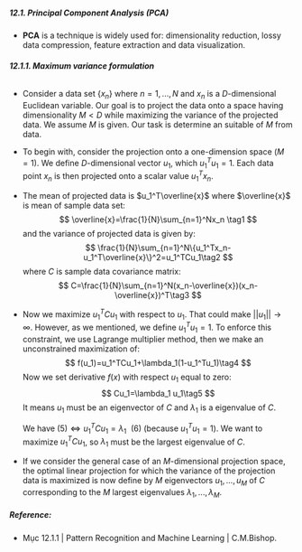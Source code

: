 ##### **12.1. Principal Component Analysis (PCA)**

* **PCA** is a technique is widely used for: dimensionality reduction, lossy data compression, feature extraction and data visualization.

###### **12.1.1. Maximum variance formulation**

* Consider a data set $\{x_n\}$ where $n=1,...,N$ and $x_n$ is a $D$-dimensional Euclidean variable. Our goal is to project the data onto a space having dimensionality $M<D$ while maximizing the variance of the projected data. We assume $M$ is given. Our task is determine an suitable of $M$ from data.

* To begin with, consider the projection onto a one-dimension space ($M=1$). We define $D$-dimensional vector $u_1$, which $u_1^Tu_1=1$. Each data point $x_n$ is then projected onto a scalar value $u_1^Tx_n$.

* The mean of projected data is $u_1^T\overline{x}$ where $\overline{x}$ is mean of sample data set:
  $$
  \overline{x}=\frac{1}{N}\sum_{n=1}^Nx_n \tag1
  $$
  and the variance of projected data is given by:
  $$
  \frac{1}{N}\sum_{n=1}^N\{u_1^Tx_n-u_1^T\overline{x}\}^2=u_1^TCu_1\tag2
  $$
  where $C$ is sample data covariance matrix:
  $$
  C=\frac{1}{N}\sum_{n=1}^N(x_n-\overline{x})(x_n-\overline{x})^T\tag3
  $$

* Now we maximize $u_1^TCu_1$ with respect to $u_1$. That could make $||u_1||\to\infty$. However, as we mentioned, we define $u_1^Tu_1=1$. To enforce this constraint, we use Lagrange multiplier method, then we make an unconstrained maximization of:
  $$
  f(u_1)=u_1^TCu_1+\lambda_1(1-u_1^Tu_1)\tag4
  $$
  Now we set derivative $f(x)$ with respect $u_1$ equal to zero:
  $$
  Cu_1=\lambda_1 u_1\tag5
  $$
  It means $u_1$ must be an eigenvector of $C$ and $\lambda_ 1$ is a eigenvalue of $C$.

  We have $(5)\iff u_1^TCu_1=\lambda_1 \ \ (6)$ (because $u_1^Tu_1=1$). We want to maximize $u_1^TCu_1$, so $\lambda_1$ must be the largest eigenvalue of $C$.

* If we consider the general case of an $M$-dimensional projection space, the optimal linear projection for which the variance of the projection data is maximized is now define by $M$ eigenvectors $u_1,...,u_M$ of $C$ corresponding to the $M$ largest eigenvalues $\lambda_1,...,\lambda_M$.

##### **Reference:**

* Mục 12.1.1 | Pattern Recognition and Machine Learning | C.M.Bishop.